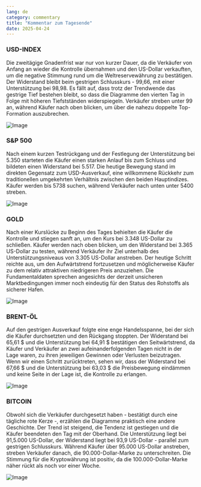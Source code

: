 ```yaml
---
lang: de
category: commentary
title: "Kommentar zum Tagesende"
date: 2025-04-24
---
```


### USD-INDEX

Die zweitägige Gnadenfrist war nur von kurzer Dauer, da die Verkäufer von Anfang an wieder die Kontrolle übernahmen und den US-Dollar verkauften, um die negative Stimmung rund um die Weltreservewährung zu bestätigen. Der Widerstand bleibt beim gestrigen Schlusskurs - 99,66, mit einer Unterstützung bei 98,98. Es fällt auf, dass trotz der Trendwende das gestrige Tief bestehen bleibt, so dass die Diagramme den vierten Tag in Folge mit höheren Tiefstständen widerspiegeln. Verkäufer streben unter 99 an, während Käufer nach oben blicken, um über die nahezu doppelte Top-Formation auszubrechen. 

![Image](https://markleighedu.github.io/img/Apr-2025/24-Apr-2025/usdindex.jpg)

### S&P 500

Nach einem kurzen Testrückgang und der Festlegung der Unterstützung bei 5.350 starteten die Käufer einen starken Anlauf bis zum Schluss und bildeten einen Widerstand bei 5.517. Die heutige Bewegung stand im direkten Gegensatz zum USD-Ausverkauf, eine willkommene Rückkehr zum traditionellen umgekehrten Verhältnis zwischen den beiden Hauptindizes. Käufer werden bis 5738 suchen, während Verkäufer nach unten unter 5400 streben.

![Image](https://markleighedu.github.io/img/Apr-2025/24-Apr-2025/sp500.jpg)

### GOLD

Nach einer Kurslücke zu Beginn des Tages behielten die Käufer die Kontrolle und stiegen sanft an, um den Kurs bei 3.348 US-Dollar zu schließen. Käufer werden nach oben blicken, um den Widerstand bei 3.365 US-Dollar zu testen, während Verkäufer ihr Ziel unterhalb des Unterstützungsniveaus von 3.305 US-Dollar anstreben. Der heutige Schritt reichte aus, um den Aufwärtstrend fortzusetzen und möglicherweise Käufer zu dem relativ attraktiven niedrigeren Preis anzuziehen. Die Fundamentaldaten sprechen angesichts der derzeit unsicheren Marktbedingungen immer noch eindeutig für den Status des Rohstoffs als sicherer Hafen.

![Image](https://markleighedu.github.io/img/Apr-2025/24-Apr-2025/gold.jpg)

### BRENT-ÖL

Auf den gestrigen Ausverkauf folgte eine enge Handelsspanne, bei der sich die Käufer durchsetzten und den Rückgang stoppten. Der Widerstand bei 65,61 $ und die Unterstützung bei 64,91 $ bestätigen den Seitwärtstrend, da Käufer und Verkäufer an zwei aufeinanderfolgenden Tagen nicht in der Lage waren, zu ihren jeweiligen Gewinnen oder Verlusten beizutragen. Wenn wir einen Schritt zurücktreten, sehen wir, dass der Widerstand bei 67,66 $ und die Unterstützung bei 63,03 $ die Preisbewegung eindämmen und keine Seite in der Lage ist, die Kontrolle zu erlangen. 

![Image](https://markleighedu.github.io/img/Apr-2025/24-Apr-2025/brentoil.jpg)

### BITCOIN

Obwohl sich die Verkäufer durchgesetzt haben - bestätigt durch eine tägliche rote Kerze -, erzählen die Diagramme praktisch eine andere Geschichte. Der Trend ist steigend, die Tendenz ist gestiegen und die Käufer beendeten den Tag mit der Oberhand. Die Unterstützung liegt bei 91,5.000 US-Dollar, der Widerstand liegt bei 93,9 US-Dollar - parallel zum gestrigen Schlusskurs. Während Käufer über 95.000 US-Dollar anstreben, streben Verkäufer danach, die 90.000-Dollar-Marke zu unterschreiten. Die Stimmung für die Kryptowährung ist positiv, da die 100.000-Dollar-Marke näher rückt als noch vor einer Woche. 

![Image](https://markleighedu.github.io/img/Apr-2025/24-Apr-2025/bitcoin.jpg)

